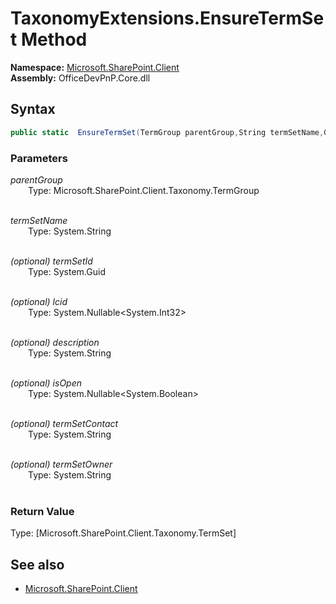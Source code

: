 # TaxonomyExtensions.EnsureTermSet Method  
**Namespace:** [Microsoft.SharePoint.Client](Microsoft.SharePoint.Client.md)  
**Assembly:** OfficeDevPnP.Core.dll  
## Syntax
```C#
public static  EnsureTermSet(TermGroup parentGroup,String termSetName,Guid termSetId,Nullable<Int32> lcid,String description,Nullable<Boolean> isOpen,String termSetContact,String termSetOwner)
```
### Parameters
*parentGroup*  
&emsp;&emsp;Type: Microsoft.SharePoint.Client.Taxonomy.TermGroup  
&emsp;&emsp;  
  
*termSetName*  
&emsp;&emsp;Type: System.String  
&emsp;&emsp;  
  
*(optional) termSetId*  
&emsp;&emsp;Type: System.Guid  
&emsp;&emsp;  
  
*(optional) lcid*  
&emsp;&emsp;Type: System.Nullable<System.Int32>  
&emsp;&emsp;  
  
*(optional) description*  
&emsp;&emsp;Type: System.String  
&emsp;&emsp;  
  
*(optional) isOpen*  
&emsp;&emsp;Type: System.Nullable<System.Boolean>  
&emsp;&emsp;  
  
*(optional) termSetContact*  
&emsp;&emsp;Type: System.String  
&emsp;&emsp;  
  
*(optional) termSetOwner*  
&emsp;&emsp;Type: System.String  
&emsp;&emsp;  
  
### Return Value
Type: [Microsoft.SharePoint.Client.Taxonomy.TermSet]  

## See also
- [Microsoft.SharePoint.Client](Microsoft.SharePoint.Client.md)
